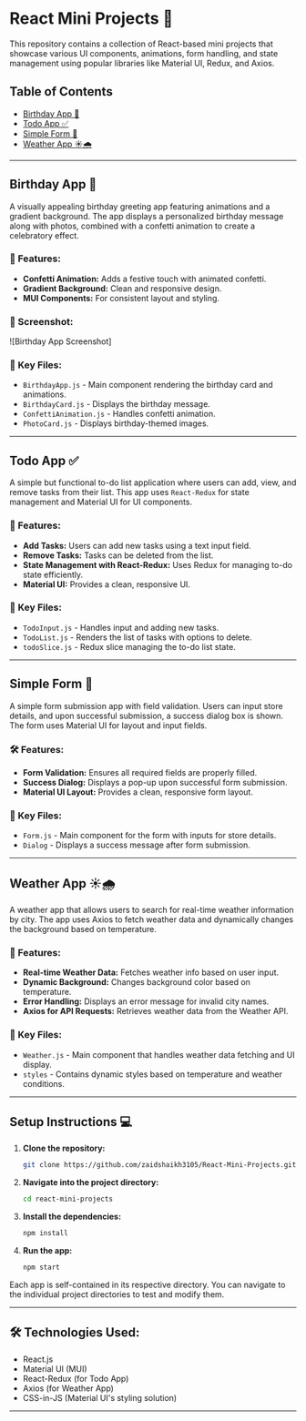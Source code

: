 
# React Mini Projects 🚀

This repository contains a collection of React-based mini projects that showcase various UI components, animations, form handling, and state management using popular libraries like Material UI, Redux, and Axios.

## Table of Contents
- [Birthday App 🎉](#birthday-app-)
- [Todo App ✅](#todo-app-)
- [Simple Form 📄](#simple-form-)
- [Weather App ☀️🌧](#weather-app-)

---

## Birthday App 🎉
A visually appealing birthday greeting app featuring animations and a gradient background. The app displays a personalized birthday message along with photos, combined with a confetti animation to create a celebratory effect.

### 🎈 Features:
- **Confetti Animation:** Adds a festive touch with animated confetti.
- **Gradient Background:** Clean and responsive design.
- **MUI Components:** For consistent layout and styling.

### 📸 Screenshot:
![Birthday App Screenshot]

### 📂 Key Files:
- `BirthdayApp.js` - Main component rendering the birthday card and animations.
- `BirthdayCard.js` - Displays the birthday message.
- `ConfettiAnimation.js` - Handles confetti animation.
- `PhotoCard.js` - Displays birthday-themed images.

---

## Todo App ✅
A simple but functional to-do list application where users can add, view, and remove tasks from their list. This app uses `React-Redux` for state management and Material UI for UI components.

### 📝 Features:
- **Add Tasks:** Users can add new tasks using a text input field.
- **Remove Tasks:** Tasks can be deleted from the list.
- **State Management with React-Redux:** Uses Redux for managing to-do state efficiently.
- **Material UI:** Provides a clean, responsive UI.

### 📂 Key Files:
- `TodoInput.js` - Handles input and adding new tasks.
- `TodoList.js` - Renders the list of tasks with options to delete.
- `todoSlice.js` - Redux slice managing the to-do list state.

---

## Simple Form 📄
A simple form submission app with field validation. Users can input store details, and upon successful submission, a success dialog box is shown. The form uses Material UI for layout and input fields.

### 🛠️ Features:
- **Form Validation:** Ensures all required fields are properly filled.
- **Success Dialog:** Displays a pop-up upon successful form submission.
- **Material UI Layout:** Provides a clean, responsive form layout.


### 📂 Key Files:
- `Form.js` - Main component for the form with inputs for store details.
- `Dialog` - Displays a success message after form submission.

---

## Weather App ☀️🌧
A weather app that allows users to search for real-time weather information by city. The app uses Axios to fetch weather data and dynamically changes the background based on temperature.

### 🌟 Features:
- **Real-time Weather Data:** Fetches weather info based on user input.
- **Dynamic Background:** Changes background color based on temperature.
- **Error Handling:** Displays an error message for invalid city names.
- **Axios for API Requests:** Retrieves weather data from the Weather API.


### 📂 Key Files:
- `Weather.js` - Main component that handles weather data fetching and UI display.
- `styles` - Contains dynamic styles based on temperature and weather conditions.

---

## Setup Instructions 💻

1. **Clone the repository:**
   ```bash
   git clone https://github.com/zaidshaikh3105/React-Mini-Projects.git
   ```
2. **Navigate into the project directory:**
   ```bash
   cd react-mini-projects
   ```
3. **Install the dependencies:**
   ```bash
   npm install
   ```
4. **Run the app:**
   ```bash
   npm start
   ```

Each app is self-contained in its respective directory. You can navigate to the individual project directories to test and modify them.

---

## 🛠 Technologies Used:
- React.js
- Material UI (MUI)
- React-Redux (for Todo App)
- Axios (for Weather App)
- CSS-in-JS (Material UI's styling solution)

---



